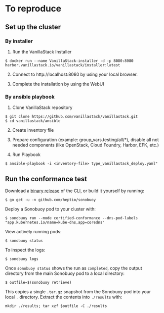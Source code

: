 # To reproduce

## Set up the cluster

### By installer

1. Run the VanillaStack Installer
```
$ docker run --name VanillaStack-installer -d -p 8080:8080 harbor.vanillastack.io/vanillastack/installer:latest
```

2. Connect to http://localhost:8080 by using your local browser.

3. Complete the installation by using the WebUI

### By ansible playbook

1. Clone VanillaStack repository
```
$ git clone https://github.com/vanillastack/vanillastack.git
$ cd vanillastack/ansible
```

2. Create inventory file

3. Prepare configuration (example: group_vars.testing/all/*), disable all not needed components (like OpenStack, Cloud Foundry, Harbor, EFK, etc.)

4. Run Playbook
```
$ ansible-playbook -i <inventory-file> type_vanillastack_deploy.yaml"
```

## Run the conformance test

Download a [binary release](https://github.com/heptio/sonobuoy/releases) of the CLI, or build it yourself by running:

```
$ go get -u -v github.com/heptio/sonobuoy
```

Deploy a Sonobuoy pod to your cluster with:

```
$ sonobuoy run --mode certified-conformance --dns-pod-labels "app.kubernetes.io/name=kube-dns,app=coredns"
```

View actively running pods:

```
$ sonobuoy status
```

To inspect the logs:

```
$ sonobuoy logs
```

Once `sonobuoy status` shows the run as `completed`, copy the output directory from the main Sonobuoy pod to a local directory:

```
$ outfile=$(sonobuoy retrieve)
```

This copies a single `.tar.gz` snapshot from the Sonobuoy pod into your local
`.` directory. Extract the contents into `./results` with:

```
mkdir ./results; tar xzf $outfile -C ./results
```
